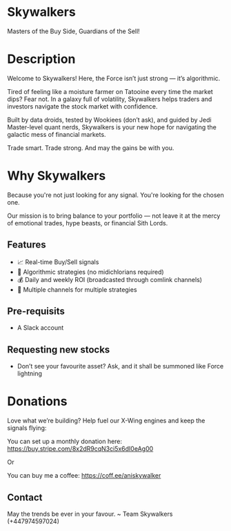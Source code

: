 # Skywalkers
Masters of the Buy Side, Guardians of the Sell!

# Description
Welcome to Skywalkers! Here, the Force isn’t just strong — it’s algorithmic.

Tired of feeling like a moisture farmer on Tatooine every time the market dips? Fear not. In a galaxy full of volatility, Skywalkers helps traders and investors navigate the stock market with confidence.

Built by data droids, tested by Wookiees (don’t ask), and guided by Jedi Master-level quant nerds, Skywalkers is your new hope for navigating the galactic mess of financial markets.

Trade smart. Trade strong. And may the gains be with you.

# Why Skywalkers
Because you're not just looking for any signal. You're looking for the chosen one.

Our mission is to bring balance to your portfolio — not leave it at the mercy of emotional trades, hype beasts, or financial Sith Lords.

## Features
- 📈 Real-time Buy/Sell signals
- 🤖 Algorithmic strategies (no midichlorians required)
- 💰 Daily and weekly ROI (broadcasted through comlink channels)
- 📢 Multiple channels for multiple strategies

## Pre-requisits
- A Slack account

## Requesting new stocks
- Don’t see your favourite asset? Ask, and it shall be summoned like Force lightning

# Donations
Love what we’re building? Help fuel our X-Wing engines and keep the signals flying:

You can set up a monthly donation here: https://buy.stripe.com/8x2dR9cqN3ci5x6dI0eAg00

Or

You can buy me a coffee: https://coff.ee/aniskywalker

## Contact
May the trends be ever in your favour.
~ Team Skywalkers (+447974597024)
